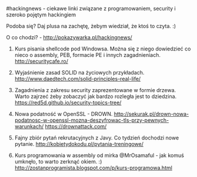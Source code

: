 #hackingnews - ciekawe linki związane z programowaniem, security i szeroko pojętym hackingiem

Podoba się? Daj plusa na zachętę, żebym wiedział, że ktoś to czyta. :)

O co chodzi? - http://pokazywarka.pl/hackingnews/


1. Kurs pisania shellcode pod Windowsa. Można się z niego dowiedzieć co nieco o assembly, PEB, formacie PE i innych zagadnieniach.
http://securitycafe.ro/

2. Wyjaśnienie zasad SOLID na życiowych przykładach.
http://www.daedtech.com/solid-principles-real-life/

3. Zagadnienia z zakresu security zaprezentowane w formie drzewa. Warto zajrzeć żeby zobaczyć jak bardzo rozległa jest to dziedzina.
https://red5d.github.io/security-topics-tree/

4. Nowa podatność w OpenSSL - DROWN.
http://sekurak.pl/drown-nowa-podatnosc-w-openssl-mozna-deszyfrowac-tls-przy-pewnych-warunkach/
https://drownattack.com/

5. Fajny zbiór pytań rekrutacyjnych z Javy. Co tydzień dochodzi nowe pytanie.
http://kobietydokodu.pl/pytania-treningowe/

6. Kurs programowania w assembly od mirka @MrOsamaful - jak komuś umknęło, to warto zerknąć okiem. :)
http://zostanprogramista.blogspot.com/p/kurs-programowa.html



